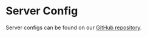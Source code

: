 # Server Config

Server configs can be found on our [GitHub repository](https://github.com/coretf/respawn_server_configs).